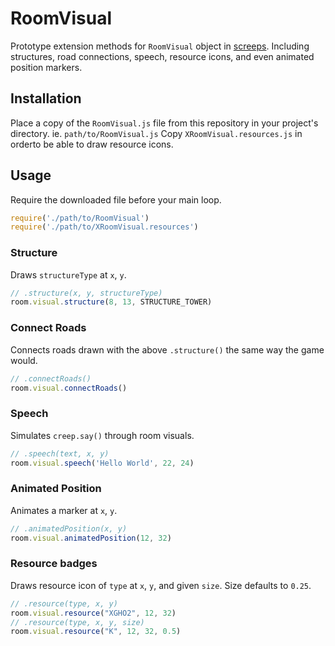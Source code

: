 # RoomVisual

Prototype extension methods for `RoomVisual` object in [screeps](https://screeps.com). Including structures, road
connections, speech, resource icons, and even animated position markers.

## Installation

Place a copy of the `RoomVisual.js` file from this repository in your project's directory. ie. `path/to/RoomVisual.js`
Copy `XRoomVisual.resources.js` in orderto be able to draw resource icons.

## Usage

Require the downloaded file before your main loop.

```javascript
require('./path/to/RoomVisual')
require('./path/to/XRoomVisual.resources')
```

### Structure

Draws `structureType` at `x`, `y`.

```javascript
// .structure(x, y, structureType)
room.visual.structure(8, 13, STRUCTURE_TOWER)
```

### Connect Roads

Connects roads drawn with the above `.structure()` the same way the game would.

```javascript
// .connectRoads()
room.visual.connectRoads()
```

### Speech

Simulates `creep.say()` through room visuals.

```javascript
// .speech(text, x, y)
room.visual.speech('Hello World', 22, 24)
```

### Animated Position

Animates a marker at `x`, `y`.

```javascript
// .animatedPosition(x, y)
room.visual.animatedPosition(12, 32)
```

### Resource badges

Draws resource icon of `type` at `x`, `y`, and given `size`.
Size defaults to `0.25`.

```javascript
// .resource(type, x, y)
room.visual.resource("XGHO2", 12, 32)
// .resource(type, x, y, size)
room.visual.resource("K", 12, 32, 0.5)
```